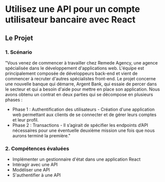 # Utilisez une API pour un compte utilisateur bancaire avec React

## Le Projet

### 1. Scénario

"Vous venez de commencer à travailler chez Remede Agency, une agence spécialisée dans le développement d'applications web. 
L'équipe est principalement composée de développeurs back-end et vient de commencer à recruter d'autres spécialistes front-end.
Le projet concerne une nouvelle banque qui démarre, Argent Bank, qui essaie de percer dans le secteur et qui a besoin d'aide 
pour mettre en place son application. 
Nous avons obtenu un contrat en deux parties qui se décompose en plusieurs phases :
- Phase 1 : Authentification des utilisateurs - Création d'une application web permettant aux clients de se connecter et de gérer leurs comptes et leur profil.
- Phase 2 : Transactions - Il s’agirait de spécifier les endpoints d’API nécessaires pour une éventuelle deuxième mission une fois que nous aurons terminé la première."

### 2. Compétences évaluées

* Implémenter un gestionnaire d'état dans une application React
* Intéragir avec une API
* Modéliser une API
* S'authentifier à une API

